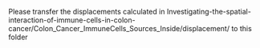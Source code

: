 Please transfer the displacements calculated in 
Investigating-the-spatial-interaction-of-immune-cells-in-colon-cancer/Colon_Cancer_ImmuneCells_Sources_Inside/displacement/
to this folder